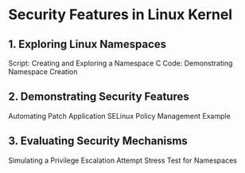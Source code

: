 # Security Features in Linux Kernel

## 1. Exploring Linux Namespaces

Script: Creating and Exploring a Namespace
C Code: Demonstrating Namespace Creation

## 2. Demonstrating Security Features

Automating Patch Application
SELinux Policy Management Example

## 3. Evaluating Security Mechanisms

Simulating a Privilege Escalation Attempt
Stress Test for Namespaces
